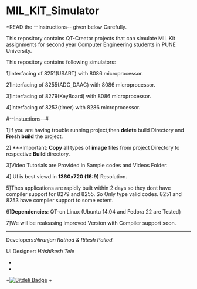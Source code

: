 # MIL_KIT_Simulator

*READ the --Instructions-- given below Carefully.

This repository contains QT-Creator projects that can simulate MIL Kit assignments 
for second year  Computer Engineering students in PUNE University.

This repository contains following simulators:

1]Interfacing of 8251(USART) with 8086 microprocessor.

2]Interfacing of 8255(ADC_DAAC) with 8086 microprocessor.

3]Interfacing of 8279(KeyBoard) with 8086 microprocessor.

4]Interfacing of 8253(timer) with 8286 microprocessor.



#--Instuctions--#

1]If you are having trouble running project,then **delete** build Directory and **Fresh build** the project.

2] ***Important: **Copy** all types of **image** files from project Directory to respective **Build** directory.

3]Video Tutorials are Provided in Sample codes and Videos Folder.

4] UI is best viewd in **1360x720 (16:9)** Resolution.

5]Thes applications are rapidly built within 2 days so they dont have compiler support for 8279 and 8255.
  So Only type valid codes. 8251 and 8253 have compiler support to some extent. 
  
6]**Dependencies**: QT-on Linux (Ubuntu 14.04 and Fedora 22 are Tested)

7]We will be realeasing Improved Version with Compiler support soon.






-------------------------------------------------------------------
Developers:*Niranjan Rathod & Ritesh Pallod.*

UI Designer: *Hrishikesh Tele*



+
 +
 +[![Bitdeli Badge](https://d2weczhvl823v0.cloudfront.net/aaryanUV/mil_kit_simulator/trend.png)](https://bitdeli.com/free "Bitdeli Badge")
 +
